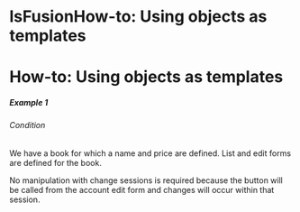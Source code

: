 # lsFusionHow-to: Using objects as templates

# How-to: Using objects as templates

##### Example 1

###### Condition

We have a book for which a name and price are defined. List and edit forms are defined for the book.



No manipulation with change sessions is required because the button will be called from the account edit form and changes will occur within that session.
